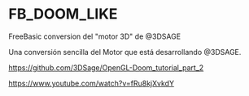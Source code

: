 # FB_DOOM_LIKE
FreeBasic conversion del "motor 3D" de @3DSAGE

Una conversión sencilla del Motor que está desarrollando @3DSAGE.

https://github.com/3DSage/OpenGL-Doom_tutorial_part_2

https://www.youtube.com/watch?v=fRu8kjXvkdY
